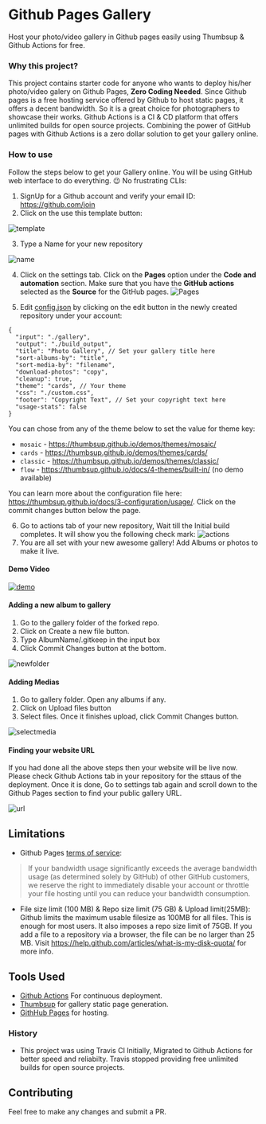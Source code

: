 # Github Pages Gallery
Host your photo/video gallery in Github pages easily using Thumbsup & Github Actions for free.

### Why this project?
This project contains starter code for anyone who wants to deploy his/her photo/video galery on Github Pages,
**Zero Coding Needed**. Since Github pages is a free hosting service offered by Github to host static pages, it
offers a decent bandwidth. So it is a great choice for photographers to showcase their works. Github Actions is a CI & CD
platform that offers unlimited builds for open source projects. Combining the power of GitHub pages with Github Actions is
a zero dollar solution to get your gallery online.

### How to use
Follow the steps below to get your Gallery online. You will be using GitHub web interface to do everything.
:wink: No frustrating CLIs:
1. SignUp for a Github account and verify your email ID: https://github.com/join
2. Click on the use this template button:

![template](https://user-images.githubusercontent.com/8397274/103133407-40d86f00-46d0-11eb-82f2-edb4a0a30333.png)

3. Type a Name for your new repository

![name](https://user-images.githubusercontent.com/8397274/103133448-88f79180-46d0-11eb-87ee-8da7a7d63473.png)

4. Click on the settings tab. Click on the **Pages** option under the **Code and automation** section. Make sure that you have the **GitHub actions** selected as the **Source** for the GitHub pages.
   ![Pages](https://user-images.githubusercontent.com/8397274/222885316-edd4dad3-fcdd-4c23-ad3a-dd96fa8bc426.png)

5. Edit [config.json](config.json) by clicking on the edit button in the newly created repository under your account:

```
{
  "input": "./gallery",
  "output": "./build_output",
  "title": "Photo Gallery", // Set your gallery title here
  "sort-albums-by": "title",
  "sort-media-by": "filename",
  "download-photos": "copy",
  "cleanup": true,
  "theme": "cards", // Your theme
  "css": "./custom.css",
  "footer": "Copyright Text", // Set your copyright text here
  "usage-stats": false
}
```
You can chose from any of the theme below to set the value for theme key:
* `mosaic` - https://thumbsup.github.io/demos/themes/mosaic/
* `cards` - https://thumbsup.github.io/demos/themes/cards/
* `classic` - https://thumbsup.github.io/demos/themes/classic/
* `flow` - https://thumbsup.github.io/docs/4-themes/built-in/ (no demo available)

You can learn more about the configuration file here: https://thumbsup.github.io/docs/3-configuration/usage/. Click on the commit changes button below the page.

6. Go to actions tab of your new repository, Wait till the Initial build completes. It will show you the following check mark:
![actions](https://user-images.githubusercontent.com/8397274/103133265-7af54100-46cf-11eb-9cef-38fa122142aa.png)
7. You are all set with your new awesome gallery! Add Albums or photos to make it live.

#### Demo Video
[![demo](http://img.youtube.com/vi/uYh7b2V0pyA/0.jpg)](http://www.youtube.com/watch?v=uYh7b2V0pyA "Github Pages Gallery Demo")


#### Adding a new album to gallery
1. Go to the gallery folder of the forked repo.
2. Click on Create a new file button.
3. Type AlbumName/.gitkeep in the input box
4. Click Commit Changes button at the bottom.

![newfolder](https://media.giphy.com/media/455paOHOAWr4KWNOtg/giphy.gif)

#### Adding Medias
1. Go to gallery folder. Open any albums if any.
2. Click on Upload files button
3. Select files. Once it finishes upload, click Commit Changes button.

![selectmedia](https://media.giphy.com/media/2uIfenjYx5anbQOEAo/giphy.gif)

#### Finding your website URL
If you had done all the above steps then your website will be live now. Please check Github Actions tab in your repository for the sttaus of the
deployment.  Once it is done, Go to settings tab again and scroll down to the Github Pages section to find your public gallery URL.

![url](https://user-images.githubusercontent.com/8397274/48008065-f639b880-e13e-11e8-9f8e-72d27ad7cc30.png)

## Limitations
* Github Pages [terms of service](https://help.github.com/articles/github-terms-of-service/):
> If your bandwidth usage significantly exceeds the average bandwidth usage (as determined solely by GitHub) of other GitHub customers, we reserve the right to immediately disable your account or throttle your file hosting until you can reduce your bandwidth consumption.

* File size limit (100 MB) & Repo size limit (75 GB) & Upload limit(25MB): Github limits the maximum usable filesize as 100MB for all files. This is enough for most users. It also imposes a repo size limit of 75GB. If you add a file to a repository via a browser, the file can be no larger than 25 MB. Visit https://help.github.com/articles/what-is-my-disk-quota/ for more info.


## Tools Used
* [Github Actions](https://github.com/features/actions) For continuous deployment.
* [Thumbsup](https://thumbsup.github.io/) for gallery static page generation.
* [GithHub Pages](https://pages.github.com/) for hosting.

### History
* This project was using Travis CI Initially, Migrated to Github Actions for better speed and reliabilty. Travis stopped providing free unlimited builds for open source projects.

## Contributing
Feel free to make any changes and submit a PR.
